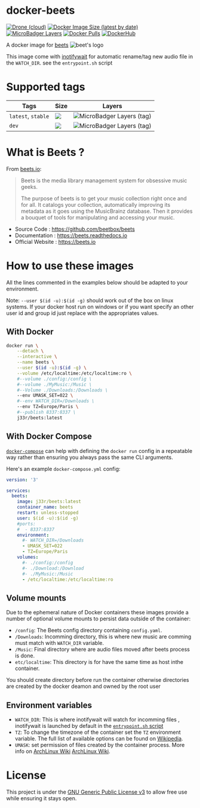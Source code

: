 # docker-beets

[![Drone (cloud)](https://img.shields.io/drone/build/jee-r/docker-beets?&style=flat-square)](https://cloud.drone.io/jee-r/docker-beets)
[![Docker Image Size (latest by date)](https://img.shields.io/docker/image-size/j33r/beets?style=flat-square)](https://microbadger.com/images/j33r/beets)
[![MicroBadger Layers](https://img.shields.io/microbadger/layers/j33r/beets?style=flat-square)](https://microbadger.com/images/j33r/beets)
[![Docker Pulls](https://img.shields.io/docker/pulls/j33r/beets?style=flat-square)](https://hub.docker.com/r/j33r/beets)
[![DockerHub](https://img.shields.io/badge/Dockerhub-j33r/beets-%232496ED?logo=docker&style=flat-square)](https://hub.docker.com/r/j33r/beets)

A docker image for [beets](https://beets.io) ![beet's logo](https://imgur.com/nTxLjGG.png)

This image come with [inotifywait](https://man.archlinux.org/man/inotifywait.1) for automatic rename/tag new audio file in the `WATCH_DIR`. see the `entrypoint.sh` script

# Supported tags

| Tags | Size | Layers |
|-|-|-|
| `latest`, `stable` | ![](https://img.shields.io/docker/image-size/j33r/beets/latest?style=flat-square) | ![MicroBadger Layers (tag)](https://img.shields.io/microbadger/layers/j33r/beets/latest?style=flat-square) |
| `dev` | ![](https://img.shields.io/docker/image-size/j33r/beets/dev?style=flat-square) | ![MicroBadger Layers (tag)](https://img.shields.io/microbadger/layers/j33r/beets/dev?style=flat-square) |

# What is Beets ?

From [beets.io](https://beets.io):

> Beets is the media library management system for obsessive music geeks.
> 
> The purpose of beets is to get your music collection right once and for all. It catalogs your collection, automatically improving its metadata as it goes using the MusicBrainz database. Then it provides a bouquet of tools for manipulating and accessing your music.

- Source Code : https://github.com/beetbox/beets
- Documentation : https://beets.readthedocs.io
- Official Website : https://beets.io

# How to use these images

All the lines commented in the examples below should be adapted to your environment. 

Note: `--user $(id -u):$(id -g)` should work out of the box on linux systems. If your docker host run on windows or if you want specify an other user id and group id just replace with the appropriates values.

## With Docker

```bash
docker run \
    --detach \
    --interactive \
    --name beets \
    --user $(id -u):$(id -g) \
    --volume /etc/localtime:/etc/localtime:ro \
    #--volume ./config:/config \
    #--volume ./MyMusic:/Music \
    #--Volume ./Downloads:/Downloads \
    --env UMASK_SET=022 \
    #--env WATCH_DIR=/Downloads \
    --env TZ=Europe/Paris \
    #--publish 8337:8337 \
    j33r/beets:latest
```

## With Docker Compose

[`docker-compose`](https://docs.docker.com/compose/) can help with defining the `docker run` config in a repeatable way rather than ensuring you always pass the same CLI arguments.

Here's an example `docker-compose.yml` config:

```yaml
version: '3'

services:
  beets:
    image: j33r/beets:latest
    container_name: beets
    restart: unless-stopped
    user: $(id -u):$(id -g)
    #ports:
    #  - 8337:8337
    environment:
      #- WATCH_DIR=/Downloads
      - UMASK_SET=022
      - TZ=Europe/Paris
    volumes:
      #- ./config:/config
      #- ./Download:/Download
      #- ./MyMusic:/Music
      - /etc/localtime:/etc/localtime:ro
```

## Volume mounts

Due to the ephemeral nature of Docker containers these images provide a number of optional volume mounts to persist data outside of the container:

- `/config`: The Beets config directory containing `config.yaml`.
- `/Downloads`: Incomming directory, this is where new music are comming must match with `WATCH_DIR` variable.
- `/Music`: Final directory where are audio files moved after beets process is done.
- `etc/localtime`: This directory is for have the same time as host inthe container.

You should create directory before run the container otherwise directories are created by the docker deamon and owned by the root user

## Environment variables

- `WATCH_DIR`: This is where inotifywait will watch for incomming files , inotifywait is launched by default in the [`entrypoint.sh` script](/rootfs/usr/local/bin/entrypoint.sh)   
- `TZ`: To change the timezone of the container set the `TZ` environment variable. The full list of available options can be found on [Wikipedia](https://en.wikipedia.org/wiki/List_of_tz_database_time_zones).
- `UMASK`: set permission of files created by the container process. More info on [ArchLinux Wiki](https://wiki.archlinux.org/title/Umask) [ArchLinux Wiki](https://wiki.archlinux.org/title/Umask).

# License

This project is under the [GNU Generic Public License v3](/LICENSE) to allow free use while ensuring it stays open.
